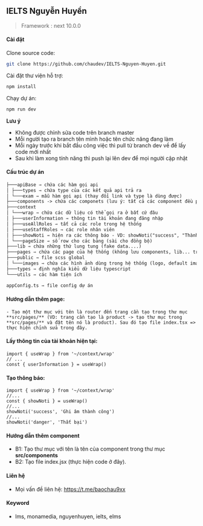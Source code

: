 ## IELTS Nguyễn Huyền

> Framework : next 10.0.0

#### Cài đặt

Clone source code:

```sh
git clone https://github.com/chaudev/IELTS-Nguyen-Huyen.git
```

Cài đặt thư viện hỗ trợ:

```sh
npm install
```

Chạy dự án:

```sh
npm run dev
```

**Lưu ý**

- Không được chỉnh sửa code trên branch master
- Mỗi người tạo ra branch tên mình hoặc tên chức năng đang làm
- Mỗi ngày trước khi bắt đầu công việc thì pull từ branch dev về để lấy code mới nhất
- Sau khi làm xong tính năng thì push lại lên dev để mọi người cập nhật

#### Cấu trúc dự án

```markdown
├───apiBase ⇾ chứa các hàm gọi api
│ ├───types ⇾ chứa type của các kết quả api trả ra
│ └───exam ⇾ mẫu hàm gọi api (thay đổi link và type là dùng được)
├───components -> chứa các componets (lưu ý: tất cả các component đều phải export default)
├───context
│ └───wrap ⇾ chứa các dữ liệu có thể gọi ra ở bất cứ đâu
│ ├───userInformation ⇾ thông tin tài khoản đang đăng nhập
│ ├───useAllRoles ⇾ tất cả các role trong hệ thống
│ ├───useStaffRoles ⇾ các role nhân viên
│ ├───showNoti ⇾ hiện ra các thông báo - VD: showNoti("success", "Thành công")
│ └───pageSize ⇾ số row cho các bảng (sài cho đồng bộ)
├───lib ⇾ chứa những thứ lung tung (fake data....)
├───pages ⇾ chứa các page của hệ thống (không lưu components, lib... trong này)
├───public ⇾ file scss global
│ └───images ⇾ chứa các hình ảnh dùng trong hệ thống (logo, default image...)
├───types ⇾ định nghĩa kiểu dữ liệu typescript
└───utils ⇾ các hàm tiện ích

appConfig.ts ⇾ file config dự án
```

#### Hướng dẫn thêm page:

    - Tạo một thư mục với tên là router đến trang cần tạo trong thư mục **src/pages/** (VD: trang cần tạo là product -> tạo thư mục trong **src/pages/** và đặt tên nó là product). Sau đó tạo file index.tsx => thực hiện chỉnh sửa trong đây.

#### Lấy thông tin của tài khoản hiện tại:

```tsx
import { useWrap } from '~/context/wrap'
// ...
const { userInformation } = useWrap()
```

#### Tạo thông báo:

```tsx
import { useWrap } from '~/context/wrap'
//...
const { showNoti } = useWrap()
//...
showNoti('success', 'Ghi âm thành công')
//...
showNoti('danger', 'Thất bại')
```

#### Hướng dẫn thêm component

- B1: Tạo thư mục với tên là tên của component trong thư mục **src/components**
- B2: Tạo file index.jsx (thực hiện code ở đây).

#### Liên hệ

- Mọi vấn đề liên hệ: https://t.me/baochau9xx

#### Keyword

- lms, monamedia, nguyenhuyen, ielts, elms
